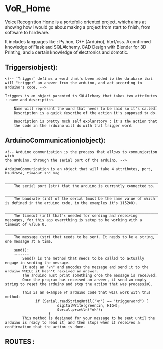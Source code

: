 # VoR_Home

Voice Recognition Home is a portefolio oriented project, which aims at showing how I would go about making a project from start to finish, from software to hardware.

It includes languages like : Python, C++ (Arduino), html/css.
A confirmed knowledge of Flask and SQLAlchemy.
CAD Design with Blender for 3D Printing, and a certain knowledge of electronics and domotic. 

Triggers(object):
-----------------
    <!-- "Trigger" defines a word that's been added to the database that will "trigger" an answer from the arduino, and act according to arduino's code. -->

    Triggers is an object parented to SQLAlchemy that takes two attributes : name and description.
        __________________________________________________________________
        Name will represent the word that needs to be said so it's called.
        Description is a quick describe of the action it's supposed to do.
        __________________________________________________________________
        Description is pretty much self explanatory : it's the action that 
        the code in the arduino will do with that trigger word.

ArduinoCommunication(object):
-----------------------------
    <!-- Arduino communication is the process that allows to communication with
    the arduino, through the serial port of the arduino. -->

    ArduinoCommunication is an object that will take 4 attributes, port, baudrate, timeout and msg.
        _______________________________________________________________________
        The serial port (str) that the arduino is currently connected to.
        _______________________________________________________________________
        The baudrate (int) of the serial (must be the same value of which is defined in the arduino code, in the examples it's 115200). 
        _______________________________________________________________________
        The timeout (int) that's needed for sending and receiving messages, for this app everything is setup to be working with a timeout of value 0.
        _______________________________________________________________________
        The message (str) that needs to be sent. It needs to be a string, one message at a time.

        send():
        -------
            Send() is the method that needs to be called to actually engage in sending the message.
            It adds an "\n" and encodes the message and send it to the arduino WHILE it hasn't received an answer.
            The arduino must print something once the message is received.
            Once the program has received an answer, it send an empty string to reset the arduino and stop the action that was processinG.
            
            This is an example of arduino code that will work with this method:
                  if (Serial.readStringUntil('\n') == "triggerword") {
                            digitalWrite(greenpin, HIGH);
                            Serial.println("ok");
                        } 
            This method is designed for your message to be sent until the arduino is ready to read it, and then stops when it receives a confirmation that the action is done.


ROUTES :
--------
    
